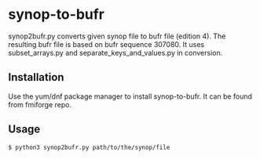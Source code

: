 # synop-to-bufr

synop2bufr.py converts given synop file to bufr file (edition 4). The resulting bufr file is based on bufr sequence 307080.
It uses subset_arrays.py and separate_keys_and_values.py in conversion.

## Installation

Use the yum/dnf package manager to install synop-to-bufr. It can be found from fmiforge repo.

## Usage

```bash
$ python3 synop2bufr.py path/to/the/synop/file

```
